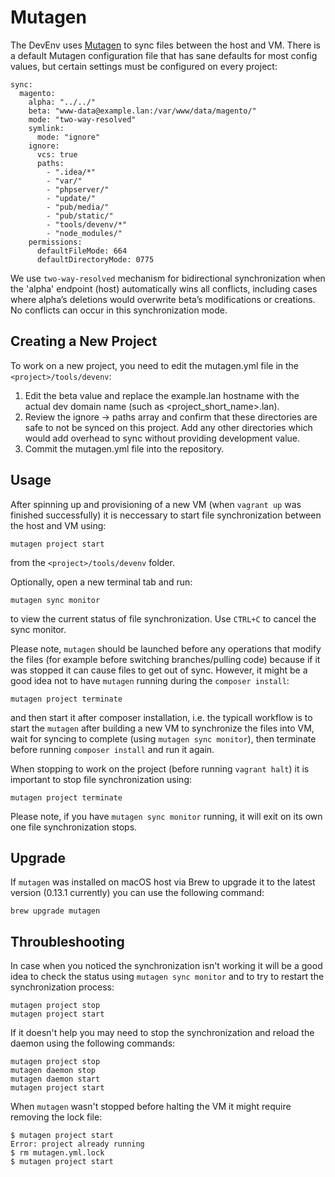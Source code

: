 # Mutagen

The DevEnv uses [Mutagen](https://mutagen.io/m) to sync files between the host and VM. There is a default Mutagen configuration file that has sane defaults for most config values, but certain settings must be configured on every project:

    sync:
      magento:
        alpha: "../../"
        beta: "www-data@example.lan:/var/www/data/magento/"
        mode: "two-way-resolved"
        symlink:
          mode: "ignore"
        ignore:
          vcs: true
          paths:
            - ".idea/*"
            - "var/"
            - "phpserver/"
            - "update/"
            - "pub/media/"
            - "pub/static/"
            - "tools/devenv/*"
            - "node_modules/"
        permissions:
          defaultFileMode: 664
          defaultDirectoryMode: 0775

We use `two-way-resolved` mechanism for bidirectional synchronization when the 'alpha' endpoint (host) automatically wins all conflicts, including cases where alpha’s deletions would overwrite beta’s modifications or creations. No conflicts can occur in this synchronization mode.

## Creating a New Project

To work on a new project, you need to edit the mutagen.yml file in the `<project>/tools/devenv`:

1. Edit the beta value and replace the example.lan hostname with the actual dev domain name (such as <project_short_name>.lan).
2. Review the ignore → paths array and confirm that these directories are safe to not be synced on this project. 
   Add any other directories which would add overhead to sync without providing development value.
3. Commit the mutagen.yml file into the repository.

## Usage

After spinning up and provisioning of a new VM (when `vagrant up` was finished successfully) it is neccessary to start file synchronization between the host and VM using:

    mutagen project start

from the `<project>/tools/devenv` folder.

Optionally, open a new terminal tab and run:

    mutagen sync monitor

to view the current status of file synchronization. Use `CTRL+C` to cancel the sync monitor.

Please note, `mutagen` should be launched before any operations that modify the files (for example before switching branches/pulling code) because if it was stopped it can cause files to get out of sync. However, it might be a good idea not to have `mutagen` running during the `composer install`:

    mutagen project terminate

and then start it after composer installation, i.e. the typicall workflow is to start the `mutagen` after building a new VM to synchronize the files into VM, wait for syncing to complete (using `mutagen sync monitor`), then terminate before running `composer install` and run it again.


When stopping to work on the project (before running `vagrant halt`) it is important to stop file synchronization using:

    mutagen project terminate

Please note, if you have `mutagen sync monitor` running, it will exit on its own one file synchronization stops.

## Upgrade

If `mutagen` was installed on macOS host via Brew to upgrade it to the latest version (0.13.1 currently) you can use the following command:

    brew upgrade mutagen

## Throubleshooting

In case when you noticed the synchronization isn't working it will be a good idea to check the status using `mutagen sync monitor` and to try to restart the synchronization process:

    mutagen project stop
    mutagen project start

If it doesn't help you may need to stop the synchronization and reload the daemon using the following commands:

    mutagen project stop
    mutagen daemon stop
    mutagen daemon start
    mutagen project start

When `mutagen` wasn't stopped before halting the VM it might require removing the lock file:

    $ mutagen project start
    Error: project already running
    $ rm mutagen.yml.lock
    $ mutagen project start
